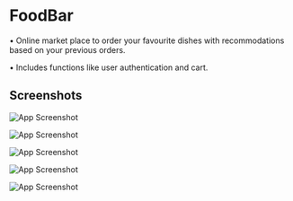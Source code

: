 # FoodBar

• Online market place to order your favourite dishes with recommodations based on your previous orders.

• Includes functions like user authentication and cart.

## Screenshots

![App Screenshot](https://i.postimg.cc/FH2ww6Nv/image.png)

![App Screenshot](https://i.postimg.cc/vDR30cJd/image.png)

![App Screenshot](https://i.postimg.cc/7ZzyPzHS/image.png)

![App Screenshot](https://i.postimg.cc/q7pv6wZ8/image.png)

![App Screenshot](https://i.postimg.cc/52g63DzP/image.png)
